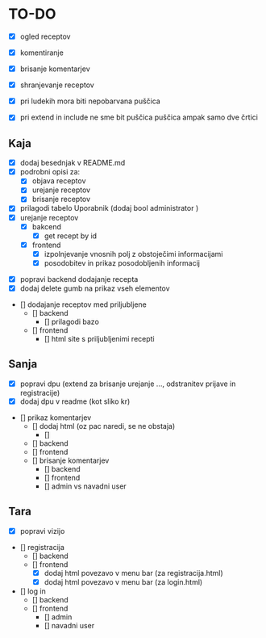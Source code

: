 # TO-DO
- [x] ogled receptov
- [X] komentiranje
- [X] brisanje komentarjev
- [x] shranjevanje receptov
- [x] pri ludekih mora biti nepobarvana puščica
- [x] pri extend in include ne sme bit puščica puščica ampak samo dve črtici




## Kaja
- [x] dodaj besednjak v README.md
- [x] podrobni opisi za:
    - [x] objava receptov
    - [x] urejanje receptov
    - [x] brisanje receptov 
- [x] prilagodi tabelo Uporabnik (dodaj bool administrator )
- [x] urejanje receptov
    - [x] bakcend
        - [x] get recept by id 
    - [x] frontend
        - [x] izpolnjevanje vnosnih polj z obstoječimi informacijami
        - [x] posodobitev in prikaz posodobljenih informacij
<!--- [] prikaz posameznega recepta
    - [] backend
    - [] frontend
        - [] povezava pri seznamu vseh -->
- [x] popravi backend dodajanje recepta
- [x] dodaj delete gumb na prikaz vseh elementov
- [] dodajanje receptov med priljubljene
    - [] backend
        - [] prilagodi bazo
    - [] frontend
        - [] html site s priljubljenimi recepti 


## Sanja
- [X] popravi dpu (extend za brisanje urejanje ..., odstranitev prijave in registracije)
- [X] dodaj dpu v readme (kot sliko kr) <!-- Ne gre dodati kot sliko, lahko samo povezavo/pot do nje -->
- [] prikaz komentarjev
    - [] dodaj html (oz pac naredi, se ne obstaja)
        - [] 
    - [] backend 
    - [] frontend
    - [] brisanje komentarjev
        - [] backend 
        - [] frontend
        - [] admin vs navadni user 

## Tara
- [X] popravi vizijo
- [] registracija
    - [] backend
    - [] frontend
        - [X] dodaj html povezavo v menu bar (za registracija.html)
        - [X] dodaj html povezavo v menu bar (za login.html)
- [] log in 
    - [] backend 
    - [] frontend
        - [] admin
        - [] navadni user 



